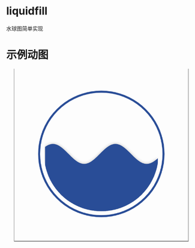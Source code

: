 # liquidfill

水球图简单实现

# 示例动图

![image](https://github.com/DLCJianyf/liquidfill/blob/master/images/liquid.gif)
